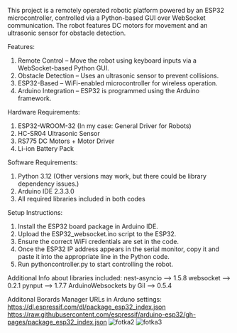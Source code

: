 
This project is a remotely operated robotic platform powered by an ESP32 microcontroller, controlled via a Python-based GUI over WebSocket communication. The robot features DC motors for movement and an ultrasonic sensor for obstacle detection.

Features:
1. Remote Control – Move the robot using keyboard inputs via a WebSocket-based Python GUI.
2. Obstacle Detection – Uses an ultrasonic sensor to prevent collisions.
3. ESP32-Based – WiFi-enabled microcontroller for wireless operation.
4. Arduino Integration – ESP32 is programmed using the Arduino framework.

Hardware Requirements:
1. ESP32-WROOM-32 (In my case: General Driver for Robots)
2. HC-SR04 Ultrasonic Sensor
3. RS775 DC Motors + Motor Driver
4. Li-ion Battery Pack

Software Requirements:
1. Python 3.12 (Other versions may work, but there could be library dependency issues.)
2. Arduino IDE 2.3.3.0
3. All required libraries included in both codes

Setup Instructions:
1. Install the ESP32 board package in Arduino IDE.
2. Upload the ESP32_websocket.ino script to the ESP32.
3. Ensure the correct WiFi credentials are set in the code.
4. Once the ESP32 IP address appears in the serial monitor, copy it and paste it into the appropriate line in the Python code.
5. Run pythoncontroller.py to start controlling the robot.

Additional Info about libraries included:
nest-asyncio --> 1.5.8
websocket --> 0.2.1
pynput --> 1.7.7
ArduinoWebsockets by Gil --> 0.5.4

Additonal Borards Manager URLs in Arduno settings:
https://dl.espressif.com/dl/package_esp32_index.json
https://raw.githubusercontent.com/espressif/arduino-esp32/gh-pages/package_esp32_index.json
![fotka2](https://github.com/user-attachments/assets/b889c403-3bd1-45b2-9d6d-d609fd53b611)
![fotka3](https://github.com/user-attachments/assets/3590856d-3216-43c8-89af-5ac38025b6ba)
